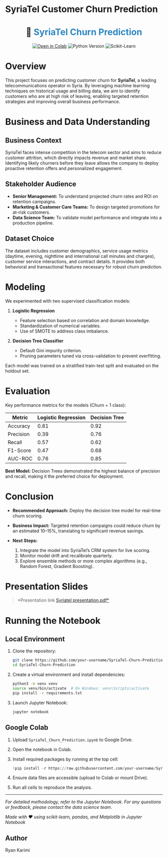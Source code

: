 # SyriaTel Customer Churn Prediction

<h1 align="center">🎯 <span style="color:#2E86C1">SyriaTel Churn Prediction</span></h1>

<p align="center">
  <a href="https://colab.research.google.com/github/your-repo/SyriaTel_Churn_Prediction.ipynb"><img src="https://img.shields.io/badge/Open%20in-Colab-ff69b4.svg" alt="Open in Colab"/></a>
  <img src="https://img.shields.io/badge/Python-3.8+-blue.svg" alt="Python Version"/>
  <img src="https://img.shields.io/badge/Framework-scikit--learn-green.svg" alt="Scikit-Learn"/>
</p>

# Overview

This project focuses on predicting customer churn for **SyriaTel**, a leading telecommunications operator in Syria. By leveraging machine learning techniques on historical usage and billing data, we aim to identify customers who are at high risk of leaving, enabling targeted retention strategies and improving overall business performance.

# Business and Data Understanding

## Business Context

SyriaTel faces intense competition in the telecom sector and aims to reduce customer attrition, which directly impacts revenue and market share. Identifying likely churners before they leave allows the company to deploy proactive retention offers and personalized engagement.

## Stakeholder Audience

* **Senior Management:** To understand projected churn rates and ROI on retention campaigns.
* **Marketing & Customer Care Teams:** To design targeted promotions for at-risk customers.
* **Data Science Team:** To validate model performance and integrate into a production pipeline.

## Dataset Choice

The dataset includes customer demographics, service usage metrics (daytime, evening, nighttime and international call minutes and charges), customer service interactions, and contract details. It provides both behavioral and transactional features necessary for robust churn prediction.

# Modeling

We experimented with two supervised classification models:

1. **Logistic Regression**

   * Feature selection based on correlation and domain knowledge.
   * Standardization of numerical variables.
   * Use of SMOTE to address class imbalance.

2. **Decision Tree Classifier**

   * Default Gini impurity criterion.
   * Pruning parameters tuned via cross-validation to prevent overfitting.

Each model was trained on a stratified train-test split and evaluated on the holdout set.

# Evaluation

Key performance metrics for the models (Churn = 1 class):

| Metric    | Logistic Regression | Decision Tree |
| --------- | ------------------- | ------------- |
| Accuracy  | 0.81                | 0.92          |
| Precision | 0.39                | 0.76          |
| Recall    | 0.57                | 0.62          |
| F1-Score  | 0.47                | 0.68          |
| AUC-ROC   | 0.76                | 0.85          |

**Best Model:** Decision Trees demonstrated the highest balance of precision and recall, making it the preferred choice for deployment.

# Conclusion

* **Recommended Approach:** Deploy the decision tree model for real-time churn scoring.
* **Business Impact:** Targeted retention campaigns could reduce churn by an estimated 10–15%, translating to significant revenue savings.
* **Next Steps:**

  1. Integrate the model into SyriaTel’s CRM system for live scoring.
  2. Monitor model drift and recalibrate quarterly.
  3. Explore ensemble methods or more complex algorithms (e.g., Random Forest, Gradient Boosting).

# Presentation Slides

> *Presentation link [Syriatel presentation.pdf*](https://github.com/RWKarimi/Phase_3_Project/blob/ft-Jupyter-Notebook/Syriatel%20presentation.pdf)

# Running the Notebook

## Local Environment

1. Clone the repository:

   ```bash
   git clone https://github.com/your-username/SyriaTel-Churn-Prediction.git
   cd SyriaTel-Churn-Prediction
   ```
2. Create a virtual environment and install dependencies:

   ```bash
   python3 -m venv venv
   source venv/bin/activate  # On Windows: venv\Scripts\activate
   pip install -r requirements.txt
   ```
3. Launch Jupyter Notebook:

   ```bash
   jupyter notebook
   ```

## Google Colab

1. Upload `SyriaTel_Churn_Prediction.ipynb` to Google Drive.
2. Open the notebook in Colab.
3. Install required packages by running at the top cell:

   ```python
   !pip install -r https://raw.githubusercontent.com/your-username/SyriaTel-Churn-Prediction/main/requirements.txt
   ```
4. Ensure data files are accessible (upload to Colab or mount Drive).
5. Run all cells to reproduce the analysis.

---

*For detailed methodology, refer to the Jupyter Notebook. For any questions or feedback, please contact the data science team.*

*Made with ❤️ using scikit-learn, pandas, and Matplotlib in Jupyter Notebook*


## Author

Ryan Karimi

